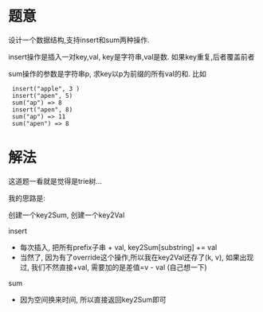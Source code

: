 # 题意
设计一个数据结构,支持insert和sum两种操作.

insert操作是插入一对key,val, key是字符串,val是数. 如果key重复,后者覆盖前者

sum操作的参数是字符串p, 求key以p为前缀的所有val的和. 比如

```
 insert("apple", 3 )
 insert("apen", 5)
 sum("ap") => 8
 insert("apen", 8)
 sum("ap") => 11
 sum("apen") => 8
```

# 解法
这道题一看就是觉得是trie树...

我的思路是:

创建一个key2Sum, 创建一个key2Val

insert

* 每次插入, 把所有prefix子串 + val, key2Sum[substring] += val
* 当然了, 因为有了override这个操作,所以我在key2Val还存了(k, v), 如果出现过, 我们不然直接+val, 需要加的是差值=v - val (自己想一下)

sum

* 因为空间换来时间, 所以直接返回key2Sum即可
